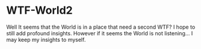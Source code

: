 # WTF-World2
Well It seems that the World is in a place that need a second WTF?
I hope to still add profound insights.
However if it seems the World is not listening...
I may keep my insights to myself.

